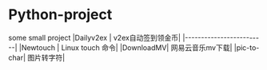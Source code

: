 # Python-project
some small project
|Dailyv2ex  | v2ex自动签到领金币|
|-------------------------|
|Newtouch  | Linux touch 命令|
|DownloadMV| 网易云音乐mv下载|
|pic-to-char| 图片转字符|
